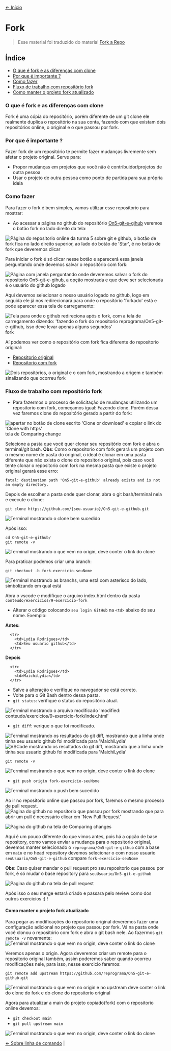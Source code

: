 [<- Início](../README.md)

# Fork
> Esse material foi traduzido do material <a href="https://help.github.com/en/enterprise/2.13/user/articles/fork-a-repo" target="_blank">Fork a Repo</a>


## Índice
- [O que é fork e as diferenças com clone](#o-que-é-fork-e-as-diferenças-com-clone)
- [Por que é importante ?](#por-que-é-importante-)
- [Como fazer](#como-fazer)
- [Fluxo de trabalho com repositório fork](#fluxo-de-trabalho-com-repositório-fork)
- [Como manter o projeto fork atualizado](#como-manter-o-projeto-fork-atualizado)


### O que é fork e as diferenças com clone

Fork é uma cópia do repositório, porém diferente de um git clone ele realmente duplica o repositório na sua conta, fazendo com que existam dois repositórios online, o original e o que passou por fork.

### Por que é importante ?

Fazer fork de um repositório te permite fazer mudanças livremente sem afetar o projeto original.
Serve para:
- Propor mudanças em projetos que você não é contribuidor/projetos de outra pessoa
- Usar o projeto de outra pessoa como ponto de partida para sua própria ideia

### Como fazer

Para fazer o fork é bem simples, vamos utilizar esse repositorio para mostrar:

- Ao acessar a página no github do repositório <a href="https://github.com/reprograma/On5-git-e-github" target="_blank">On5-git-e-gihub</a> veremos o botão fork no lado direito da tela:

<img src="../imgs/fork/fork-github.png" alt="Página do repositorio online da turma 5 sobre git e github, o botão de fork fica no lado direito superior, ao lado do botão de 'Star', é no botão de fork que deveremos clicar" />

Para iniciar o fork é só clicar nesse botão e aparecerá essa janela perguntando onde devemos salvar o repositório com fork:

<img src="../imgs/fork/fork-onde.png" alt="Página com janela perguntando onde deveremos salvar o fork do repositorio On5-git-e-gihub, a opção mostrada e que deve ser selecionada é o usuário do github logado" />

Aqui devemos selecionar o nosso usuário logado no github, logo em seguida ele já nos redirecionará para onde o repositório 'forkado' está e pode aparecer essa tela de carregamento:

<img src="../imgs/fork/fork-loading.png" alt="Tela para onde o github redireciona após o fork, com a tela de carregamento dizendo: 'fazendo o fork do repositorio reprograma/On5-git-e-github, isso deve levar apenas alguns segundos'" />
fork

Aí podemos ver como o repositório com fork fica diferente do repositorio original:
- <a href="https://github.com/reprograma/On5-git-e-github" target="_blank">Repositorio original</a>
- <a href="https://github.com/MaichiLydia/On5-git-e-github" target="_blank">Repositorio com fork</a>
<img src="../imgs/fork/fork-diferenca.png" alt="Dois repositórios, o original e o com fork, mostrando a origem e também sinalizando que ocorreu fork" />

### Fluxo de trabalho com repositório fork

- Para fazermos o processo de solicitação de mudanças utilizando um repositorio com fork, começamos igual: Fazendo clone. Porém dessa vez faremos clone do repositório gerado a partir do fork:

<img src="../imgs/fork/fork-clone.png" alt="apertar no botão de clone escrito 'Clone or download' e copiar o link do 'Clone with https'" />tela de Comparing change

Selecione a pasta que você quer clonar seu repositório com fork e abra o terminal/git bash.
**Obs**: Como o repositorio com fork gerará um projeto com o mesmo nome de pasta do original, o ideal é clonar em uma pasta diferente que não exista o clone do repositorio original, pois caso você tente clonar o repositorio com fork na mesma pasta que existe o projeto original gerará esse erro:
```
fatal: destination path 'On5-git-e-github' already exists and is not an empty directory.
```

Depois de escolher a pasta onde quer clonar, abra o git bash/terminal nela e execute o clone:

```
git clone https://github.com/{seu-usuario}/On5-git-e-github.git
```
<img src="../imgs/fork/fork-cli-clone.png" alt="Terminal mostrando o clone bem sucedido" />

Após isso:
```
cd On5-git-e-github/
git remote -v
```
<img src="../imgs/fork/fork-remote.png" alt="Terminal mostrando o que vem no origin, deve conter o link do clone" />

Para praticar podemos criar uma branch:
```
git checkout -b fork-exercicio-seuNome
```
<img src="../imgs/fork/fork-branch.png" alt="Terminal mostrando as branchs, uma está com asterisco do lado, simbolizando em qual está" />

Abra o vscode e modifique o arquivo
index.html dentro da pasta `conteudo/exercicios/9-exercicio-fork`
- Alterar o código colocando `seu login GitHub` na `<td>` abaixo do seu nome.
  Exemplo:

**Antes:**
```
  <tr>
    <td>Lydia Rodrigues</td>
    <td>Seu usuario github</td>
  </tr>
```

**Depois**
```
  <tr>
    <td>Lydia Rodrigues</td>
    <td>MaichiLydia</td>
  </tr>
```
- Salve a alteração e verifique no navegador se está correto.
- Volte para o Git Bash dentro dessa pasta.
- `git status`: verifique o status do repositório atual.
<img src="../imgs/fork/fork-status.png" alt="Terminal mostrando o arquivo modificado 'modified:   conteudo/exercicios/9-exercicio-fork/index.html'" />

- `git diff`: verique o que foi modificado.
<img src="../imgs/fork/fork-diff.png" alt="Terminal mostrando os resultados do git diff, mostrando que a linha onde tinha seu usuario github foi modificada para 'MaichiLydia'" />

<img src="../imgs/fork/fork-diff-vscode.png" alt="VSCode mostrando os resultados do git diff, mostrando que a linha onde tinha seu usuario github foi modificada para 'MaichiLydia'" />

```
git remote -v
```
<img src="../imgs/fork/fork-remote.png" alt="Terminal mostrando o que vem no origin, deve conter o link do clone" />

- `git push origin fork-exercicio-seuNome`
<img src="../imgs/fork/fork-push.png" alt="Terminal mostrando o push bem sucedido" />

Ao ir no repositorio online que passou por fork, faremos o mesmo processo de pull request.
<img src="../imgs/fork/fork-pull-request.png" alt="Pagina do github no repositorio que passou por fork mostrando que para abrir um pull é necessário clicar em 'New Pull Request'" />

<img src="../imgs/fork/fork-pull-request-branch.png" alt="Pagina do github na tela de Comparing changes" />

Aqui é um pouco diferente do que vimos antes, pois há a opção de base repository, como vamos enviar a mudança para o repositorio original, devemos manter selecionado o `reprograma/On5-git-e-github` com a base em `main` e no head repository devemos selecionar o com nosso usuario `seuUsuario/On5-git-e-github` compare `fork-exercicio-seuNome`

**Obs**: Caso quiser mandar o pull request pro seu repositorio que passou por fork, é só mudar o base repository para `seuUsuario/On5-git-e-github`

<img src="../imgs/fork/fork-pull-request-create.png" alt="Pagina do github na tela de pull request" />

Após isso o seu merge estará criado e passara pelo review como dos outros exercicios :) !

#### Como manter o projeto fork atualizado

Para pegar as modificações do repositorio original deveremos fazer uma configuração adicional no projeto que passou por fork.
Vá na pasta onde você clonou o repositório com fork e abra o git bash nele.
Ao fazermos `git remote -v` novamente:
<img src="../imgs/fork/fork-remote.png" alt="Terminal mostrando o que vem no origin, deve conter o link do clone" />

Veremos apenas o origin.
Agora deveremos criar um remote para o repositorio original também, assim poderemos saber quando ocorreu modificações nele, para isso, nesse exercicio faremos:
```
git remote add upstream https://github.com/reprograma/On5-git-e-github.git
```
<img src="../imgs/fork/fork-remote-upstream.png" alt="Terminal mostrando o que vem no origin e no upstream deve conter o link do clone do fork e do clone do repositorio original" />

Agora para atualizar a main do projeto copiado(fork) com o repositorio online devemos:
- `git checkout main`
- `git pull upstream main`

<img src="../imgs/fork/fork-pull-upstream.png" alt="Terminal mostrando o que vem no origin, deve conter o link do clone" />

[<- Sobre linha de comando](sobre-linha-de-comando.md) |